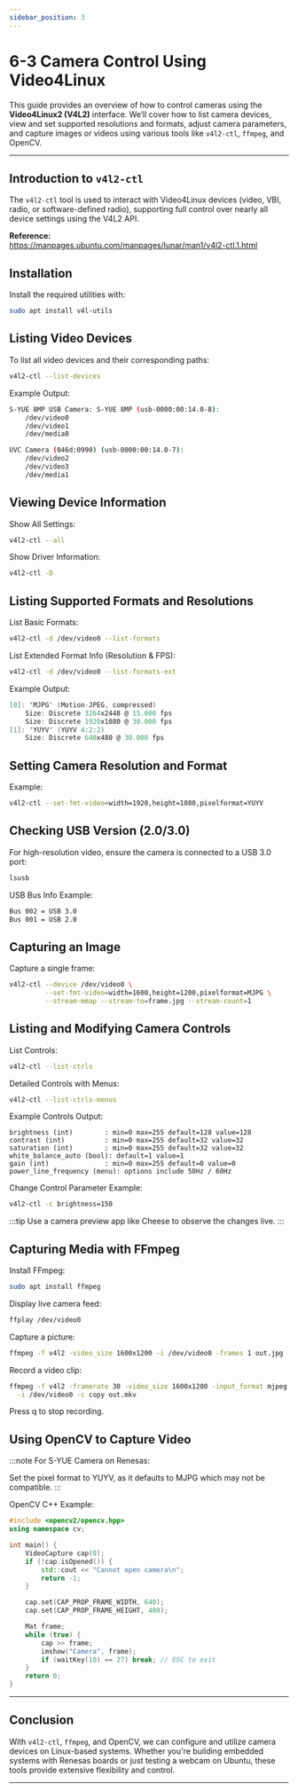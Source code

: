 ```yaml
---
sidebar_position: 3
---
```


# 6-3 Camera Control Using Video4Linux

This guide provides an overview of how to control cameras using the **Video4Linux2 (V4L2)** interface. We’ll cover how to list camera devices, view and set supported resolutions and formats, adjust camera parameters, and capture images or videos using various tools like `v4l2-ctl`, `ffmpeg`, and OpenCV.

---

## Introduction to `v4l2-ctl`

The `v4l2-ctl` tool is used to interact with Video4Linux devices (video, VBI, radio, or software-defined radio), supporting full control over nearly all device settings using the V4L2 API.

**Reference:**  
https://manpages.ubuntu.com/manpages/lunar/man1/v4l2-ctl.1.html

## Installation

Install the required utilities with:

```bash
sudo apt install v4l-utils
```

## Listing Video Devices
To list all video devices and their corresponding paths:

```bash
v4l2-ctl --list-devices
```

Example Output:

```bash
S-YUE 8MP USB Camera: S-YUE 8MP (usb-0000:00:14.0-8):
    /dev/video0
    /dev/video1
    /dev/media0

UVC Camera (046d:0990) (usb-0000:00:14.0-7):
    /dev/video2
    /dev/video3
    /dev/media1
```

## Viewing Device Information
Show All Settings:

```bash
v4l2-ctl --all
```

Show Driver Information:

```bash
v4l2-ctl -D
```

## Listing Supported Formats and Resolutions
List Basic Formats:

```bash
v4l2-ctl -d /dev/video0 --list-formats
```

List Extended Format Info (Resolution & FPS):

```bash
v4l2-ctl -d /dev/video0 --list-formats-ext
```

Example Output:

```csharp
[0]: 'MJPG' (Motion-JPEG, compressed)
    Size: Discrete 3264x2448 @ 15.000 fps
    Size: Discrete 1920x1080 @ 30.000 fps
[1]: 'YUYV' (YUYV 4:2:2)
    Size: Discrete 640x480 @ 30.000 fps
```

## Setting Camera Resolution and Format
Example:

```bash
v4l2-ctl --set-fmt-video=width=1920,height=1080,pixelformat=YUYV
```

## Checking USB Version (2.0/3.0)
For high-resolution video, ensure the camera is connected to a USB 3.0 port:

```bash
lsusb
```

USB Bus Info Example:

```bash
Bus 002 = USB 3.0  
Bus 001 = USB 2.0
```

## Capturing an Image
Capture a single frame:

```bash
v4l2-ctl --device /dev/video0 \
         --set-fmt-video=width=1600,height=1200,pixelformat=MJPG \
         --stream-mmap --stream-to=frame.jpg --stream-count=1
```

## Listing and Modifying Camera Controls
List Controls:

```bash
v4l2-ctl --list-ctrls
```

Detailed Controls with Menus:

```bash
v4l2-ctl --list-ctrls-menus
```

Example Controls Output:

```arduino
brightness (int)        : min=0 max=255 default=128 value=128
contrast (int)          : min=0 max=255 default=32 value=32
saturation (int)        : min=0 max=255 default=32 value=32
white_balance_auto (bool): default=1 value=1
gain (int)              : min=0 max=255 default=0 value=0
power_line_frequency (menu): options include 50Hz / 60Hz
```

Change Control Parameter Example:

```bash
v4l2-ctl -c brightness=150
```

:::tip 
Use a camera preview app like Cheese to observe the changes live.
:::

## Capturing Media with FFmpeg
Install FFmpeg: 

```bash
sudo apt install ffmpeg
```

Display live camera feed:

```bash
ffplay /dev/video0
```

Capture a picture:

```bash
ffmpeg -f v4l2 -video_size 1600x1200 -i /dev/video0 -frames 1 out.jpg
```

Record a video clip:

```bash
ffmpeg -f v4l2 -framerate 30 -video_size 1600x1200 -input_format mjpeg \
  -i /dev/video0 -c copy out.mkv
```

Press q to stop recording.

## Using OpenCV to Capture Video
:::note 
For S-YUE Camera on Renesas:

Set the pixel format to YUYV, as it defaults to MJPG which may not be compatible.
:::

OpenCV C++ Example:

```cpp
#include <opencv2/opencv.hpp>
using namespace cv;

int main() {
    VideoCapture cap(0);
    if (!cap.isOpened()) {
        std::cout << "Cannot open camera\n";
        return -1;
    }

    cap.set(CAP_PROP_FRAME_WIDTH, 640);
    cap.set(CAP_PROP_FRAME_HEIGHT, 480);

    Mat frame;
    while (true) {
        cap >> frame;
        imshow("Camera", frame);
        if (waitKey(10) == 27) break; // ESC to exit
    }
    return 0;
}
```

---

## Conclusion
With `v4l2-ctl`, `ffmpeg`, and OpenCV, we can configure and utilize camera devices on Linux-based systems. Whether you're building embedded systems with Renesas boards or just testing a webcam on Ubuntu, these tools provide extensive flexibility and control.

---